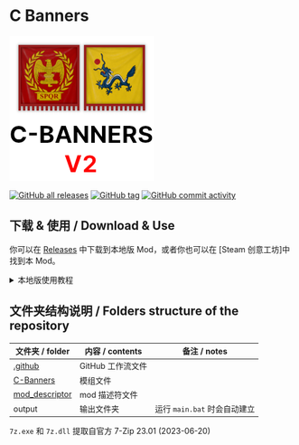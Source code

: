 # C Banners

![thumbnail](thumbnail.png)

[![GitHub all releases](https://img.shields.io/github/downloads/Cccc-owo/C-Banners/total?label=GitHub%20downloads&style=flat-square)](https://github.com/Cccc-owo/C-Banners/releases)
[![GitHub tag](https://img.shields.io/github/v/release/Cccc-owo/C-Banners?style=flat-square)](https://github.com/Cccc-owo/C-Banners/tags)
[![GitHub commit activity](https://img.shields.io/github/commit-activity/m/Cccc-owo/C-Banners?style=flat-square)](https://github.com/Cccc-owo/C-Banners/graphs/commit-activity)

## 下载 & 使用 / Download & Use

你可以在 [Releases](https://github.com/Cccc-owo/C-Banners/releases) 中下载到本地版 Mod，或者你也可以在 [Steam 创意工坊]中找到本 Mod。

<details><summary>本地版使用教程</summary>

……

</details>

## 文件夹结构说明 / Folders structure of the repository

|文件夹 / folder|内容 / contents|备注 / notes|
|--------------|---------------|-----------|
|[.github](.github)|GitHub 工作流文件||
|[C-Banners](C-Banners)|模组文件||
|[mod_descriptor](mod_descriptor)|mod 描述符文件||
|output|输出文件夹|运行 ```main.bat``` 时会自动建立|

```7z.exe``` 和 ```7z.dll``` 提取自官方 7-Zip 23.01 (2023-06-20)
